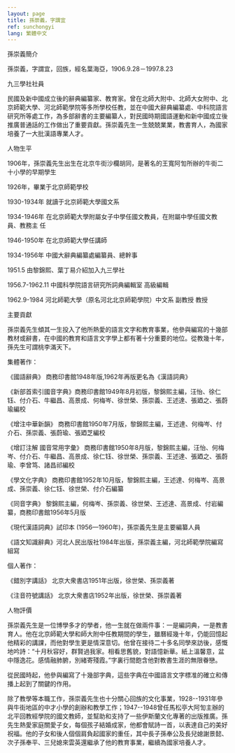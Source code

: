 ```yaml
---
layout: page
title: 孫崇義，字謂宜
ref: sunchongyi
lang: 繁體中文
---
```


孫崇義簡介

孫崇義，字謂宜，回族，經名葉海亞，1906.9.28－1997.8.23

九三學社社員

民國及新中國成立後的辭典編纂家、教育家。曾在北師大附中、北師大女附中、北京師範大學、河北師範學院等多所學校任教，並在中國大辭典編纂處、中科院語言研究所等處工作，為多部辭書的主要編纂人，對民國時期國語運動和新中國成立後推廣普通話的工作做出了重要貢獻。孫崇義先生一生兢兢業業，教書育人，為國家培養了一大批漢語專業人才。

人物生平

1906年，孫崇義先生出生在北京牛街沙欄胡同，是著名的王寬阿訇所辦的牛街二十小學的早期學生

1926年，畢業于北京師範學校

1930-1934年 就讀于北京師範大學國文系

1934-1946年 在北京師範大學附屬女子中學任國文教員，在附屬中學任國文教員、教務主   任

1946-1950年 在北京師範大學任講師

1934-1956年 中國大辭典編纂處編纂員、總幹事

1951.5 由黎錦熙、葉丁易介紹加入九三學社

1956.7-1962.11 中國科學院語言研究所詞典編輯室 高級編輯

1962.9-1984 河北師範大學（原名河北北京師範學院）中文系 副教授 教授

主要貢獻

孫崇義先生傾其一生投入了他所熱愛的語言文字和教育事業，他參與編寫的十幾部教材或辭書，在中國的教育和語言文字學上都有著十分重要的地位。從教幾十年，孫先生可謂桃李滿天下。

集體著作：

《國語辭典》 商務印書館1948年版,1962年再版更名為《漢語詞典》

《新部首索引國音字典》商務印書館1949年8月初版，黎錦熙主編，汪怡、徐仁钰、付介石、牛繼昌、高景成、何梅岑、徐世榮、孫崇義、王述達、張廼之、張蔚瑜編校

《增注中華新韻》 商務印書館1950年7月版，黎錦熙主編，王述達、何梅岑、付介石、孫崇義、張蔚瑜、張廼芝編校

《增訂注解 國音常用字彙》 
商務印書館1950年8月版，黎錦熙主編，汪怡、何梅岑、付介石、牛繼昌、高景成、徐仁钰、徐世榮、孫崇義、王述達、張廼之、張蔚瑜、李曾笃、諸昌祁編校 

《學文化字典》 商務印書館1952年10月版，黎錦熙主編，王述達、何梅岑、高景成、孫崇義、徐仁钰、徐世榮、付介石編纂

《同音字典》 黎錦熙主編，何梅岑、孫崇義、徐世榮、王述達、高景成、付岩編纂，商務印書館1956年5月版

《現代漢語詞典》試印本 (1956—1960年)，孫崇義先生是主要編纂人員

《語文知識辭典》河北人民出版社1984年出版，孫崇義主編，河北師範學院編寫組寫

個人著作：

《錯別字講話》 北京大衆書店1951年出版，徐世榮、孫崇義著

《注音符號講話》 北京大衆書店1952年出版，徐世榮、孫崇義著

人物評價

孫崇義先生是一位博學多才的學者，他一生就在做兩件事：一是編詞典，一是教書育人。他在北京師範大學和師大附中任教期間的學生，雖曆經幾十年，仍能回憶起他精彩的講課，而他對學生更是情深意切。他曾在接待二十多名同學來訪後，感慨地吟詩：“十月秋容好，群賢過我家。相看思舊貌，對語憶新華。紙上溫馨意，盆中隱逸花。感情融肺腑，別緒寄殘霞。”字裏行間飽含他對教書生涯的無限眷戀。

從民國時起，他參與編寫了十幾部字典，這些字典在中國語言文字標准的確立和傳播上起到了關鍵的作用。

除了教學等本職工作，孫崇義先生也十分關心回族的文化事業，1928--1931年參與牛街地區的中才小學的創辦和教學工作；1947--1948曾任馬松亭大阿訇主辦的
北平回教經學院的國文教師，並幫助和支持了一些伊斯蘭文化專著的出版推廣。孫先生熱愛家庭關愛子女，每個孩子結婚成家，他都會賦詩一首，以表達自己的美好祝福。他的子女和後人個個肩負起國家的重任，其中長子孫奉公及長兒媳謝景懿、次子孫奉平、三兒媳來雲英還繼承了他的教育事業，繼續為國家培養人才。